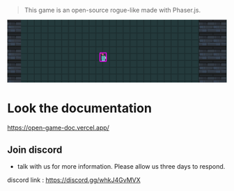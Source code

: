 > This game is an open-source rogue-like made with Phaser.js.

![image](projectImg.png)

# Look the documentation

https://open-game-doc.vercel.app/

## Join discord

- talk with us for more information. Please allow us three days to respond.

discord link : https://discord.gg/whkJ4GvMVX
